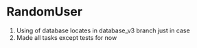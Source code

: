 # RandomUser

1. Using of database locates in database_v3 branch just in case
1. Made all tasks except tests for now

